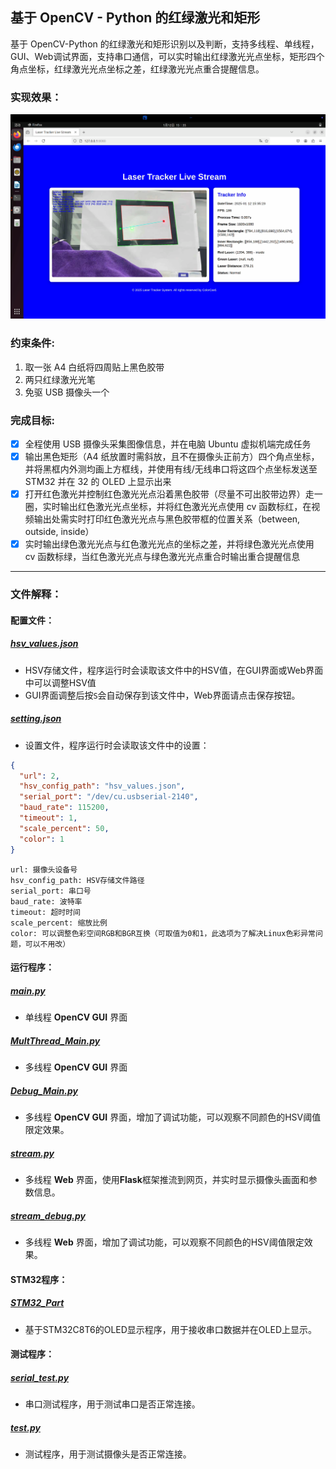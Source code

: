 ## 基于 OpenCV - Python 的红绿激光和矩形
基于 OpenCV-Python 的红绿激光和矩形识别以及判断，支持多线程、单线程，GUI、Web调试界面，支持串口通信，可以实时输出红绿激光光点坐标，矩形四个角点坐标，红绿激光光点坐标之差，红绿激光光点重合提醒信息。

### 实现效果：
![img.png](picture/img.png)

### 约束条件:
1. 取一张 A4 白纸将四周贴上黑色胶带
2. 两只红绿激光光笔
3. 免驱 USB 摄像头一个

### 完成目标:
- [x] 全程使用 USB 摄像头采集图像信息，并在电脑 Ubuntu 虚拟机端完成任务
- [x] 输出黑色矩形（A4 纸放置时需斜放，且不在摄像头正前方）四个角点坐标，并将黑框内外测均画上方框线，并使用有线/无线串口将这四个点坐标发送至 STM32 并在 32 的 OLED 上显示出来
- [x] 打开红色激光并控制红色激光光点沿着黑色胶带（尽量不可出胶带边界）走一圈，实时输出红色激光光点坐标，并将红色激光光点使用 cv 函数标红，在视频输出处需实时打印红色激光光点与黑色胶带框的位置关系（between, outside, inside）
- [x] 实时输出绿色激光光点与红色激光光点的坐标之差，并将绿色激光光点使用 cv 函数标绿，当红色激光光点与绿色激光光点重合时输出重合提醒信息

---

### 文件解释：

#### 配置文件：

##### [hsv_values.json](hsv_values.json)  
- HSV存储文件，程序运行时会读取该文件中的HSV值，在GUI界面或Web界面中可以调整HSV值
- GUI界面调整后按`S`会自动保存到该文件中，Web界面请点击保存按钮。
##### [setting.json](setting.json)
- 设置文件，程序运行时会读取该文件中的设置：
```json
{
  "url": 2,
  "hsv_config_path": "hsv_values.json",
  "serial_port": "/dev/cu.usbserial-2140",
  "baud_rate": 115200,
  "timeout": 1,
  "scale_percent": 50,
  "color": 1
}
```
    url: 摄像头设备号
    hsv_config_path: HSV存储文件路径
    serial_port: 串口号
    baud_rate: 波特率
    timeout: 超时时间
    scale_percent: 缩放比例
    color: 可以调整色彩空间RGB和BGR互换（可取值为0和1，此选项为了解决Linux色彩异常问题，可以不用改）

#### 运行程序：

##### [main.py](main.py)
- 单线程 **OpenCV GUI** 界面

##### [MultThread_Main.py](MultThread_Main.py)
- 多线程 **OpenCV GUI** 界面

##### [Debug_Main.py](Debug_Main.py)
- 多线程 **OpenCV GUI** 界面，增加了调试功能，可以观察不同颜色的HSV阈值限定效果。

##### [stream.py](stream.py)
- 多线程 **Web** 界面，使用**Flask**框架推流到网页，并实时显示摄像头画面和参数信息。

##### [stream_debug.py](stream_debug.py)
- 多线程 **Web** 界面，增加了调试功能，可以观察不同颜色的HSV阈值限定效果。

#### STM32程序：
##### [STM32_Part](STM32_Part)
- 基于STM32C8T6的OLED显示程序，用于接收串口数据并在OLED上显示。


#### 测试程序：
##### [serial_test.py](serial_test.py)
- 串口测试程序，用于测试串口是否正常连接。

##### [test.py](test.py)
- 测试程序，用于测试摄像头是否正常连接。

